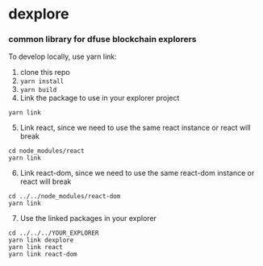 # dexplore

### common library for dfuse blockchain explorers

To develop locally, use yarn link:

1. clone this repo
2. `yarn install`
3. `yarn build`
4. Link the package to use in your explorer project
```
yarn link
```
5. Link react, since we need to use the same react instance or react will break
```
cd node_modules/react
yarn link
```
6. Link react-dom, since we need to use the same react-dom instance or react will break
```
cd ../../node_modules/react-dom
yarn link
```
7. Use the linked packages in your explorer
```
cd ../../../YOUR_EXPLORER
yarn link dexplore
yarn link react
yarn link react-dom
```